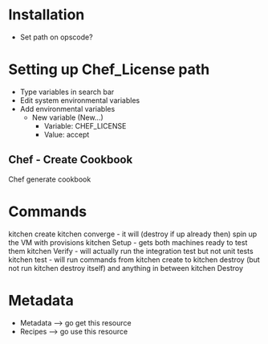# Installation
- Set path on opscode?

# Setting up Chef_License path
- Type variables in search bar
- Edit system environmental variables
- Add environmental variables
  - New variable (New...)
    - Variable: CHEF_LICENSE
    - Value: accept

## Chef - Create Cookbook
Chef generate cookbook <foldername>


# Commands
kitchen create
kitchen converge - it will (destroy if up already then) spin up the VM with provisions
kitchen Setup - gets both machines ready to test them
kitchen Verify - will actually run the integration test but not unit tests
kitchen test - will run commands from kitchen create to kitchen destroy (but not run kitchen destroy itself) and anything in between
kitchen Destroy

# Metadata
- Metadata --> go get this resource
- Recipes  --> go use this resource
